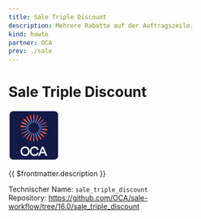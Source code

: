 ```yaml
---
title: Sale Triple Discount
description: Mehrere Rabatte auf der Auftragszeile.
kind: howto
partner: OCA
prev: ./sale
---
```

# Sale Triple Discount
![icon_oca_app](attachments/icon_oca_app.png)

{{ $frontmatter.description }}

Technischer Name: `sale_triple_discount`\
Repository: <https://github.com/OCA/sale-workflow/tree/16.0/sale_triple_discount>
